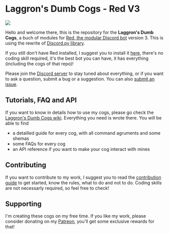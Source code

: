 # Laggron's Dumb Cogs - Red V3

![](https://github.com/retke/Laggrons-Dumb-Cogs/blob/master/.github/RESSOURCES/BANNERS/Base_banner.png)

Hello and welcome there, this is the repository for the **Laggron's Dumb Cogs**, a buch of modules for [Red, the modular Discord bot](https://github.com/Cog-Creators/Red-DiscordBot/tree/V3/master) version 3. This is using the rewrite of [Discord.py library](https://github.com/Rapptz/discord.py/tree/rewrite).

If you still don't have Red installed, I suggest you to install it [here](https://red-discordbot.readthedocs.io/en/v3-develop/), there's no coding skill required, it's the best bot you can have, it has everything (including the cogs of that repo)!

Please join the [Discord server](https://discord.gg/WsTGeQM) to stay tuned about everything, or if you want to ask a question, submit a bug or a suggestion. You can also [submit an issue](https://github.com/retke/Laggrons-Dumb-Cogs/issues/new/choose).

## Tutorials, FAQ and API

If you want to know in details how to use my cogs, please go check the [Laggron's Dumb Cogs wiki](https://github.com/retke/Laggrons-Dumb-Cogs/wiki). Everything you need is wrote there. You will be able to find

- a detailled guide for every cog, with all command agruments and some shemas
- some FAQs for every cog
- an API reference if you want to make your cog interact with mines

## Contributing

If you want to contribute to my work, I suggest you to read the [contribution guide](https://github.com/retke/Laggrons-Dumb-Cogs/tree/v3/.github/CONTRIBUTION.md) to get started, know the rules, what to do and not to do. Coding skills are not necessarly required, so feel free to check!

## Supporting

I'm creating these cogs on my free time. If you like my work, please consider donating on my [Patreon](https://patreon.com/retke), you'll get some exclusive rewards for that!